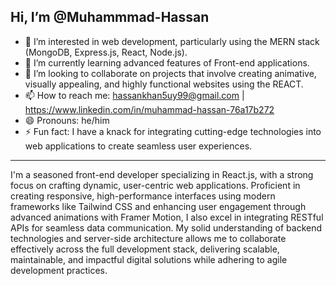 ## Hi, I’m @Muhammmad-Hassan

- 👀 I’m interested in web development, particularly using the MERN stack (MongoDB, Express.js, React, Node.js).
- 🌱 I’m currently learning advanced features of Front-end applications.
- 💞️ I’m looking to collaborate on projects that involve creating animative, visually appealing, and highly functional websites using the REACT.
- 📫 How to reach me: hassankhan5uy99@gmail.com | https://www.linkedin.com/in/muhammad-hassan-76a17b272 
- 😄 Pronouns: he/him
- ⚡ Fun fact: I have a knack for integrating cutting-edge technologies into web applications to create seamless user experiences.

---

I'm a seasoned front-end developer specializing in React.js, with a strong focus on crafting dynamic, user-centric web applications. Proficient in creating responsive, high-performance interfaces using modern frameworks like Tailwind CSS and enhancing user engagement through advanced animations with Framer Motion, I also excel in integrating RESTful APIs for seamless data communication. My solid understanding of backend technologies and server-side architecture allows me to collaborate effectively across the full development stack, delivering scalable, maintainable, and impactful digital solutions while adhering to agile development practices.


<!---
Muhammmad-Hassan/Muhammmad-Hassan is a ✨ special ✨ repository because its `README.md` (this file) appears on your GitHub profile.
You can click the Preview link to take a look at your changes.
--->
